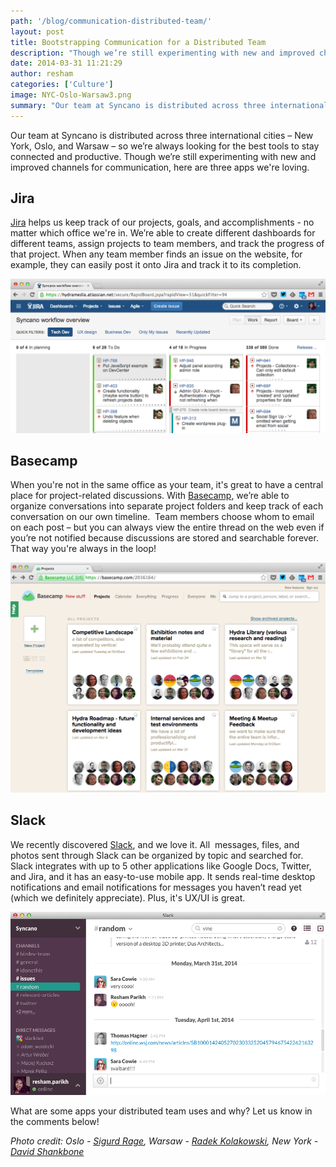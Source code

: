 ```yaml
---
path: '/blog/communication-distributed-team/'
layout: post
title: Bootstrapping Communication for a Distributed Team
description: "Though we’re still experimenting with new and improved channels for communication, here are three apps we’re loving."
date: 2014-03-31 11:21:29
author: resham
categories: ['Culture']
image: NYC-Oslo-Warsaw3.png
summary: "Our team at Syncano is distributed across three international cities – New York, Oslo, and Warsaw – so we’re always looking for the best tools to stay connected and productive. Though we’re still experimenting with new and improved channels for communication, here are three apps we’re loving."
---
```

Our team at Syncano is distributed across three international cities – New York, Oslo, and Warsaw – so we’re always looking for the best tools to stay connected and productive. Though we’re still experimenting with new and improved channels for communication, here are three apps we're loving. 

## Jira 

[Jira](https://www.atlassian.com/software/jira "Jira") helps us keep track of our projects, goals, and accomplishments - no matter which office we're in. We’re able to create different dashboards for different teams, assign projects to team members, and track the progress of that project. When any team member finds an issue on the website, for example, they can easily post it onto Jira and track it to its completion. 

![Syncano on Jira](Screen-Shot-2014-04-05-at-8.55.51-PM.png) 

## Basecamp 

When you're not in the same office as your team, it's great to have a central place for project-related discussions. With [Basecamp](http://www.basecamp.com "Basecamp"), we’re able to organize conversations into separate project folders and keep track of each conversation on our own timeline.  Team members choose whom to email on each post – but you can always view the entire thread on the web even if you’re not notified because discussions are stored and searchable forever. That way you're always in the loop! 

![Syncano on Basecamp](Screen-Shot-2014-04-05-at-8.53.05-PM.png) 

## Slack

We recently discovered [Slack](http://www.slack.com "Slack"), and we love it. All  messages, files, and photos sent through Slack can be organized by topic and searched for. Slack integrates with up to 5 other applications like Google Docs, Twitter, and Jira, and it has an easy-to-use mobile app. It sends real-time desktop notifications and email notifications for messages you haven’t read yet (which we definitely appreciate). Plus, it's UX/UI is great. 

![Syncano on Slack](Screen-Shot-2014-04-05-at-8.48.46-PM.png) 

What are some apps your distributed team uses and why? Let us know in the comments below! 

_Photo credit: Oslo - [Sigurd Rage](https://www.flickr.com/photos/sigurdr), Warsaw - [Radek Kolakowski](https://www.flickr.com/photos/radekkolakowski/), New York - [David Shankbone](https://www.flickr.com/photos/shankbone/)_
